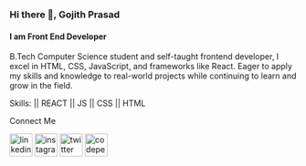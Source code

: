 ### Hi there 👋, Gojith Prasad
#### I am Front End Developer
 B.Tech Computer Science student and self-taught frontend developer, I excel in HTML, CSS, JavaScript, and frameworks like React. Eager to apply my skills and knowledge to real-world projects while continuing to learn and grow in the field.

Skills: || REACT || JS || CSS || HTML

Connect Me

[<img src='https://cdn.jsdelivr.net/npm/simple-icons@3.0.1/icons/linkedin.svg' alt='linkedin' height='40'>](https://www.linkedin.com/in/gojithprasad/)  [<img src='https://cdn.jsdelivr.net/npm/simple-icons@3.0.1/icons/instagram.svg' alt='instagram' height='40'>](https://www.instagram.com/_gp_ji/)  [<img src='https://cdn.jsdelivr.net/npm/simple-icons@3.0.1/icons/twitter.svg' alt='twitter' height='40'>](https://twitter.com/@gojithprasad)  [<img src='https://cdn.jsdelivr.net/npm/simple-icons@3.0.1/icons/codepen.svg' alt='codepen' height='40'>](https://codepen.io/gojithpr@GpABCDasad)  

